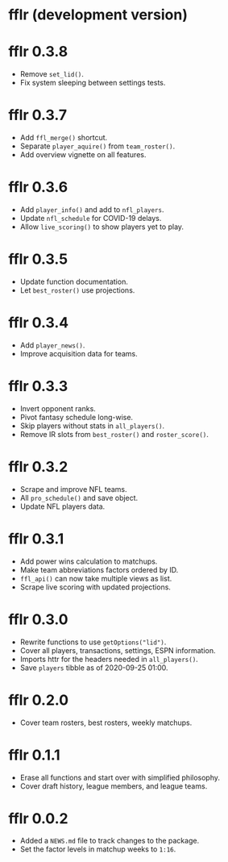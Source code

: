 # fflr (development version)

# fflr 0.3.8

* Remove `set_lid()`.
* Fix system sleeping between settings tests.

# fflr 0.3.7

* Add `ffl_merge()` shortcut.
* Separate `player_aquire()` from `team_roster()`.
* Add overview vignette on all features.

# fflr 0.3.6

* Add `player_info()` and add to `nfl_players`.
* Update `nfl_schedule` for COVID-19 delays.
* Allow `live_scoring()` to show players yet to play.

# fflr 0.3.5

* Update function documentation.
* Let `best_roster()` use projections.

# fflr 0.3.4

* Add `player_news()`.
* Improve acquisition data for teams. 

# fflr 0.3.3

* Invert opponent ranks.
* Pivot fantasy schedule long-wise.
* Skip players without stats in `all_players()`.
* Remove IR slots from `best_roster()` and `roster_score()`.

# fflr 0.3.2

* Scrape and improve NFL teams.
* All `pro_schedule()` and save object.
* Update NFL players data.

# fflr 0.3.1

* Add power wins calculation to matchups.
* Make team abbreviations factors ordered by ID.
* `ffl_api()` can now take multiple views as list.
* Scrape live scoring with updated projections.

# fflr 0.3.0

* Rewrite functions to use `getOptions("lid")`.
* Cover all players, transactions, settings, ESPN information.
* Imports httr for the headers needed in `all_players()`.
* Save `players` tibble as of 2020-09-25 01:00.

# fflr 0.2.0

* Cover team rosters, best rosters, weekly matchups.

# fflr 0.1.1

* Erase all functions and start over with simplified philosophy.
* Cover draft history, league members, and league teams.

# fflr 0.0.2

* Added a `NEWS.md` file to track changes to the package.
* Set the factor levels in matchup weeks to `1:16`.

